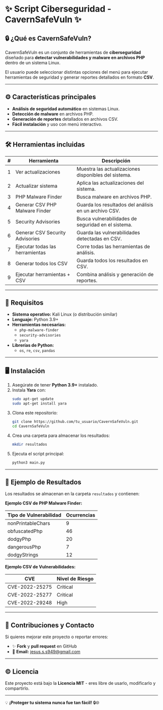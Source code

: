 # ✨ Script Ciberseguridad - CavernSafeVuln ✨

&#x20;&#x20;

## 🔒 ¿Qué es CavernSafeVuln?

CavernSafeVuln es un conjunto de herramientas de **ciberseguridad** diseñado para **detectar vulnerabilidades y malware en archivos PHP** dentro de un sistema Linux.

El usuario puede seleccionar distintas opciones del menú para ejecutar herramientas de seguridad y generar reportes detallados en formato **CSV**.

---

## ⚙️ Características principales

- **Análisis de seguridad automático** en sistemas Linux.
- **Detección de malware** en archivos PHP.
- **Generación de reportes** detallados en archivos CSV.
- **Fácil instalación** y uso con menú interactivo.

---

## 🛠️ Herramientas incluidas

| # | Herramienta                     | Descripción                                           |
| - | ------------------------------- | ----------------------------------------------------- |
| 1 | Ver actualizaciones             | Muestra las actualizaciones disponibles del sistema.  |
| 2 | Actualizar sistema              | Aplica las actualizaciones del sistema.               |
| 3 | PHP Malware Finder              | Busca malware en archivos PHP.                        |
| 4 | Generar CSV PHP Malware Finder  | Guarda los resultados del análisis en un archivo CSV. |
| 5 | Security Advisories             | Busca vulnerabilidades de seguridad en el sistema.    |
| 6 | Generar CSV Security Advisories | Guarda las vulnerabilidades detectadas en CSV.        |
| 7 | Ejecutar todas las herramientas | Corre todas las herramientas de análisis.             |
| 8 | Generar todos los CSV           | Guarda todos los resultados en CSV.                   |
| 9 | Ejecutar herramientas + CSV     | Combina análisis y generación de reportes.            |

---

## 📝 Requisitos

- **Sistema operativo:** Kali Linux (o distribución similar)
- **Lenguaje:** Python 3.9+
- **Herramientas necesarias:**
  - `php-malware-finder`
  - `security-advisories`
  - `yara`
- **Librerías de Python:**
  - `os`, `re`, `csv`, `pandas`

---

## 🖥️ Instalación

1. Asegúrate de tener **Python 3.9+** instalado.
2. Instala **Yara** con:
   ```bash
   sudo apt-get update
   sudo apt-get install yara
   ```
3. Clona este repositorio:
   ```bash
   git clone https://github.com/tu_usuario/CavernSafeVuln.git
   cd CavernSafeVuln
   ```
4. Crea una carpeta para almacenar los resultados:
   ```bash
   mkdir resultados
   ```
5. Ejecuta el script principal:
   ```bash
   python3 main.py
   ```

---

## 🔮 Ejemplo de Resultados

Los resultados se almacenan en la carpeta `resultados` y contienen:

**Ejemplo CSV de PHP Malware Finder:**

| Tipo de Vulnerabilidad | Ocurrencias |
| ---------------------- | ----------- |
| nonPrintableChars      | 9           |
| obfuscatedPhp          | 46          |
| dodgyPhp               | 20          |
| dangerousPhp           | 7           |
| dodgyStrings           | 12          |

**Ejemplo CSV de Vulnerabilidades:**

| CVE            | Nivel de Riesgo |
| -------------- | --------------- |
| CVE-2022-25275 | Critical        |
| CVE-2022-25277 | Critical        |
| CVE-2022-29248 | High            |

---

## 🚀 Contribuciones y Contacto

Si quieres mejorar este proyecto o reportar errores:

- ✨ **Fork** y **pull request** en GitHub
- 📧 **Email:** [jesus\.s\.s949@gmail.com](mailto\:jesus.s.s949@gmail.com)

---

## © Licencia

Este proyecto está bajo la **Licencia MIT** - eres libre de usarlo, modificarlo y compartirlo.

---

💡 **¡Proteger tu sistema nunca fue tan fácil!** 🔒🌐

